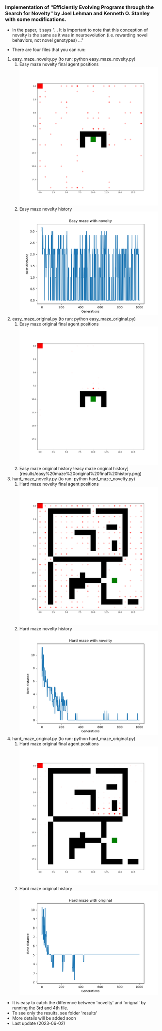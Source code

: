 ### Implementation of "Efficiently Evolving Programs through the Search for Novelty" by Joel Lehman and Kenneth O. Stanley with some modifications. 
- In the paper, it says "... It is important to note that this conception of novelty is the same as it was in 
neuroevolution (i.e. rewarding novel behaviors, not novel genotypes) ..."

- There are four files that you can run:
1. easy_maze_novelty.py (to run: python easy_maze_novelty.py)
   1. Easy maze novelty final agent positions
      ![easy maze novelty final agent positions](results/easy%20maze%20novelty%20final%20agent%20pos.png)
   2. Easy maze novelty history
      ![easy maze novelty history](results/easy%20maze%20novelty%20history.png)
2. easy_maze_original.py (to run: python easy_maze_original.py)
   1. Easy maze original final agent positions 
      ![easy maze original final agent positions](results/easy%20maze%20original%20final%20agent%20pos.png)
   2. Easy maze original history 
      !easy maze original history](results/easy%20maze%20original%20final%20history.png)
3. hard_maze_novelty.py (to run: python hard_maze_novelty.py)
   1. Hard maze novelty final agent positions
      ![hard maze novelty final agent positions](results/hard%20maze%20novelty%20final%20agent%20pos.png)
   2. Hard maze novelty history
      ![hard maze novelty history](results/hard%20maze%20novelty%20history.png)
4. hard_maze_original.py (to run: python hard_maze_original.py)
   1. Hard maze original final agent positions
      ![hard maze original final agent positions](results/hard%20maze%20original%20final%20agent%20pos.png)
   2. Hard maze original history
      ![hard maze original history](results/hard%20maze%20original%20history.png)

- It is easy to catch the difference between 'novelty' and 'orignal' by running the 3rd and 4th file.
- To see only the results, see folder 'results'
- More details will be added soon 
- Last update (2023-06-02)
